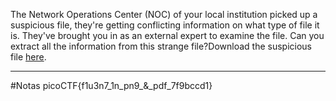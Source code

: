 The Network Operations Center (NOC) of your local institution picked up a suspicious file, they're getting conflicting information on what type of file it is. They've brought you in as an external expert to examine the file. Can you extract all the information from this strange file?Download the suspicious file [here](https://artifacts.picoctf.net/c_titan/9/flag2of2-final.pdf).

------
#Notas 
picoCTF{f1u3n7_1n_pn9_&_pdf_7f9bccd1}